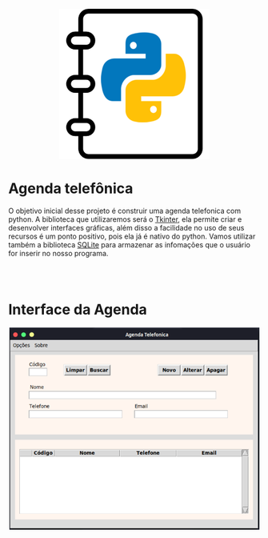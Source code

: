 <!--![test image size](logo.png) -->
<p align="center">
  <img src="https://github.com/brenodocarmo/agenda-telefonica/blob/master/phone-book.png" width="300"/>
</p>


# **Agenda telefônica**


O objetivo inicial desse projeto é construir uma agenda telefonica com python. A biblioteca que utilizaremos será o [Tkinter](https://docs.python.org/3/library/tkinter.html), ela permite criar e desenvolver interfaces gráficas, além disso a facilidade no uso de seus recursos é um ponto positivo, pois ela já é nativo do python. Vamos utilizar também a biblioteca [SQLite](https://www.sqlite.org/index.html) para armazenar as infomações que o usuário for inserir no nosso programa.

<br /><br />

# **Interface da Agenda**

<p align="center">
  <img src="https://github.com/brenodocarmo/agenda-telefonica/blob/master/screenshot_11.png" width="500"/>
</p>

